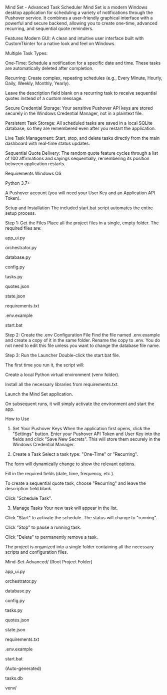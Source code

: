 Mind Set - Advanced Task Scheduler
Mind Set is a modern Windows desktop application for scheduling a variety of notifications through the Pushover service. It combines a user-friendly graphical interface with a powerful and secure backend, allowing you to create one-time, advanced recurring, and sequential quote reminders.

Features
Modern GUI: A clean and intuitive user interface built with CustomTkinter for a native look and feel on Windows.

Multiple Task Types:

One-Time: Schedule a notification for a specific date and time. These tasks are automatically deleted after completion.

Recurring: Create complex, repeating schedules (e.g., Every Minute, Hourly, Daily, Weekly, Monthly, Yearly).

Leave the description field blank on a recurring task to receive sequential quotes instead of a custom message.

Secure Credential Storage: Your sensitive Pushover API keys are stored securely in the Windows Credential Manager, not in a plaintext file.

Persistent Task Storage: All scheduled tasks are saved in a local SQLite database, so they are remembered even after you restart the application.

Live Task Management: Start, stop, and delete tasks directly from the main dashboard with real-time status updates.

Sequential Quote Delivery: The random quote feature cycles through a list of 100 affirmations and sayings sequentially, remembering its position between application restarts.

Requirements
Windows OS

Python 3.7+

A Pushover account (you will need your User Key and an Application API Token).

Setup and Installation
The included start.bat script automates the entire setup process.

Step 1: Get the Files
Place all the project files in a single, empty folder. The required files are:

app_ui.py

orchestrator.py

database.py

config.py

tasks.py

quotes.json

state.json

requirements.txt

.env.example

start.bat

Step 2: Create the .env Configuration File
Find the file named .env.example and create a copy of it in the same folder. Rename the copy to .env. You do not need to edit this file unless you want to change the database file name.

Step 3: Run the Launcher
Double-click the start.bat file.

The first time you run it, the script will:

Create a local Python virtual environment (venv folder).

Install all the necessary libraries from requirements.txt.

Launch the Mind Set application.

On subsequent runs, it will simply activate the environment and start the app.

How to Use
1. Set Your Pushover Keys
When the application first opens, click the "Settings" button. Enter your Pushover API Token and User Key into the fields and click "Save New Secrets". This will store them securely in the Windows Credential Manager.

2. Create a Task
Select a task type: "One-Time" or "Recurring".

The form will dynamically change to show the relevant options.

Fill in the required fields (date, time, frequency, etc.).

To create a sequential quote task, choose "Recurring" and leave the description field blank.

Click "Schedule Task".

3. Manage Tasks
Your new task will appear in the list.

Click "Start" to activate the schedule. The status will change to "running".

Click "Stop" to pause a running task.

Click "Delete" to permanently remove a task.

The project is organized into a single folder containing all the necessary scripts and configuration files.

Mind-Set-Advanced/ (Root Project Folder)

app_ui.py

orchestrator.py

database.py

config.py

tasks.py

quotes.json

state.json

requirements.txt

.env.example

start.bat

(Auto-generated)

tasks.db

venv/

